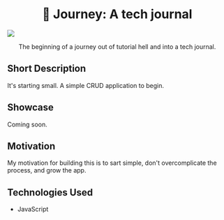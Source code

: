 <h1 align="center"> 🚀 Journey: A tech journal</h1>

![](/src/Resources/image/preview1.png)
<p align="center">
  The beginning of a journey out of tutorial hell and into a tech journal.
</p>

## Short Description
It's starting small. A simple CRUD application to begin.
<!--## 🔴 Demo
🧪 [Live Demo](https://mushu-modal.netlify.app/) available. Click "Live Demo" to open it. -->

## Showcase

Coming soon.
<!-- Below I have a gif showcasing the frontend app and user interaction between the modals.<br /> <br /> -->

<!-- ![](/img/Mushu-modal-interaction.gif) -->

## Motivation
My motivation for building this is to sart simple, don't overcomplicate the process, and grow the app.

<!-- ## Features
- Expressive, responsive and clear UI/UX
- Extensive unit and integration tests to ensure intentional behaviour
- Search any game you want
- Filters to sort after genres and ratings
- Like & Wishlist feature to track your personal wishlist
- Smooth Animations with Framer Motion
- Quick Navigation to view all parts of the project without having to click through it -->

## Technologies Used
- JavaScript 

<!--  ## What I learned:
- Toggling classes using the classList property
- Using the forEach method to build something, specifically iterating through each button and assigning event listeners. -->

<!-- ## Credits -->

